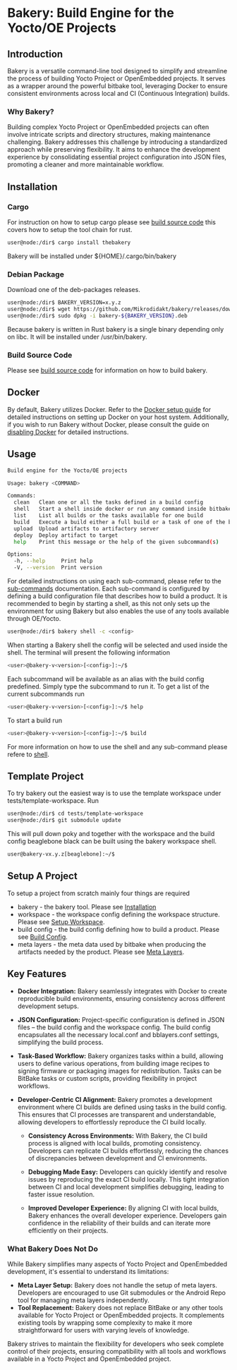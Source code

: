 # Bakery: Build Engine for the Yocto/OE Projects

## Introduction

Bakery is a versatile command-line tool designed to simplify and streamline the process of building Yocto Project or OpenEmbedded projects. It serves as a wrapper around the powerful bitbake tool, leveraging Docker to ensure consistent environments across local and CI (Continuous Integration) builds.

### Why Bakery?

Building complex Yocto Project or OpenEmbedded projects can often involve intricate scripts and directory structures, making maintenance challenging. Bakery addresses this challenge by introducing a standardized approach while preserving flexibility. It aims to enhance the development experience by consolidating essential project configuration into JSON files, promoting a cleaner and more maintainable workflow.

## Installation

### Cargo

For instruction on how to setup cargo please see [build source code](documentation/build-bakery.md) this covers how to setup the tool chain for rust.

```bash
user@node:/dir$ cargo install thebakery
```
Bakery will be installed under ${HOME}/.cargo/bin/bakery

### Debian Package

Download one of the deb-packages releases.

```bash
user@node:/dir$ BAKERY_VERSION=x.y.z
user@node:/dir$ wget https://github.com/Mikrodidakt/bakery/releases/download/v${BAKERY_VERSION}/bakery-${BAKERY_VERSION}.deb
user@node:/dir$ sudo dpkg -i bakery-${BAKERY_VERSION}.deb
```

Because bakery is written in Rust bakery is a single binary depending only on libc. It will be installed under /usr/bin/bakery.

### Build Source Code

Please see [build source code](documentation/build-bakery.md) for information on how to build bakery.

## Docker

By default, Bakery utilizes Docker. Refer to the [Docker setup guide](documentation/docker.md) for detailed instructions on setting up Docker on your host system. Additionally, if you wish to run Bakery without Docker, please consult the guide on [disabling Docker](documentation/workspace-config.md#disabled) for detailed instructions.

## Usage

```bash
Build engine for the Yocto/OE projects

Usage: bakery <COMMAND>

Commands:
  clean   Clean one or all the tasks defined in a build config
  shell   Start a shell inside docker or run any command inside bitbake command inside or outside of docker
  list    List all builds or the tasks available for one build
  build   Execute a build either a full build or a task of one of the builds
  upload  Upload artifacts to artifactory server
  deploy  Deploy artifact to target
  help    Print this message or the help of the given subcommand(s)

Options:
  -h, --help     Print help
  -V, --version  Print version
```

For detailed instructions on using each sub-command, please refer to the [sub-commands](documentation/sub-commands.md) documentation. Each sub-command is configured by defining a build configuration file that describes how to build a product. It is recommended to begin by starting a shell, as this not only sets up the environment for using Bakery but also enables the use of any tools available through OE/Yocto.


```bash
user@node:/dir$ bakery shell -c <config>
```

When starting a Bakery shell the config will be selected and used inside the shell. The terminal will present the following information

```bash
<user>@bakery-v<version>[<config>]:~/$
```

Each subcommand will be available as an alias with the build config predefined. Simply type the subcommand to run it. To get a list of the current subcommands run


```bash
<user>@bakery-v<version>[<config>]:~/$ help
```

To start a build run

```bash
<user>@bakery-v<version>[<config>]:~/$ build
```

For more information on how to use the shell and any sub-command please refere to [shell](documentation/sub-commands.md#shell).

## Template Project

To try bakery out the easiest way is to use the template workspace under tests/template-workspace. Run

```bash
user@node:/dir$ cd tests/template-workspace
user@node:/dir$ git submodule update
```

This will pull down poky and together with the workspace and the build config beaglebone black can be built using the bakery workspace shell.

```bash
user@bakery-vx.y.z[beaglebone]:~/$
```

## Setup A Project

To setup a project from scratch mainly four things are required

* bakery - the bakery tool. Please see [Installation](#Installation)
* workspace - the workspace config defining the workspace structure. Please see [Setup Workspace](documentation/workspace-config.md).
* build config - the build config defining how to build a product. Please see [Build Config](documentation/build-config.md).
* meta layers - the meta data used by bitbake when producing the artifacts needed by the product. Please see [Meta Layers](documentation/meta-layers.md).

## Key Features

- **Docker Integration:** Bakery seamlessly integrates with Docker to create reproducible build environments, ensuring consistency across different development setups.

- **JSON Configuration:** Project-specific configuration is defined in JSON files – the build config and the workspace config. The build config encapsulates all the necessary local.conf and bblayers.conf settings, simplifying the build process.

- **Task-Based Workflow:** Bakery organizes tasks within a build, allowing users to define various operations, from building image recipes to signing firmware or packaging images for redistribution. Tasks can be BitBake tasks or custom scripts, providing flexibility in project workflows.

- **Developer-Centric CI Alignment:** Bakery promotes a development environment where CI builds are defined using tasks in the build config. This ensures that CI processes are transparent and understandable, allowing developers to effortlessly reproduce the CI build locally.

    - **Consistency Across Environments:** With Bakery, the CI build process is aligned with local builds, promoting consistency. Developers can replicate CI builds effortlessly, reducing the chances of discrepancies between development and CI environments.

    - **Debugging Made Easy:** Developers can quickly identify and resolve issues by reproducing the exact CI build locally. This tight integration between CI and local development simplifies debugging, leading to faster issue resolution.

    - **Improved Developer Experience:** By aligning CI with local builds, Bakery enhances the overall developer experience. Developers gain confidence in the reliability of their builds and can iterate more efficiently on their projects.

### What Bakery Does Not Do

While Bakery simplifies many aspects of Yocto Project and OpenEmbedded development, it's essential to understand its limitations:

- **Meta Layer Setup:** Bakery does not handle the setup of meta layers. Developers are encouraged to use Git submodules or the Android Repo tool for managing meta layers independently.
- **Tool Replacement:** Bakery does not replace BitBake or any other tools available for Yocto Project or OpenEmbedded projects. It complements existing tools by wrapping some complexity to make it more straightforward for users with varying levels of knowledge.

Bakery strives to maintain the flexibility for developers who seek complete control of their projects, ensuring compatibility with all tools and workflows available in a Yocto Project and OpenEmbedded project.

